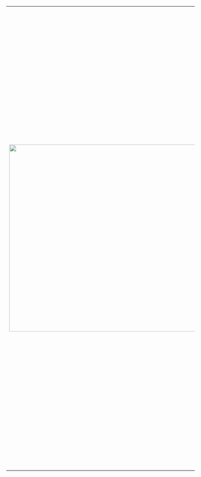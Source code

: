 <table>
<tr>
<td>

<img width="500" src="https://github-readme-stats.vercel.app/api?username=kabachuha&show_icons=true&count_private=true&layout=compact&hide_title=false&theme=transparent">

</td>
<td>
<div>
  <ul>
    <li>🚢 Software/ML Engineer at Huawei's "Hoah's Ark lab" 📚</li>
    <li>🔭 Bachelor in 🤓 Applied Math and Physics ⚛️</li>
    <li>🎓 Currently studying for a masters</li>
    <li>🌱 Participating in fusion projects at school ⚡</li>
    <li>👷 ML and AI projects: Diffusion and AR-based models 🤗. </li>
    <li>⭐ My papers are accepted at A and A* level conferences: </li>
    <li>🪄 <a href="https://www.isca-archive.org/interspeech_2024/sadekova24_interspeech.pdf"> [InterSpeech 2024] PitchFlow</a>; </li>
    <li>🧨 <a href="https://openreview.net/forum?id=XxCgeWSTNp">[ICLR 2025 Accepted] Improved Sampling Algorithms for Lévy-Itô Diffusion Models</a> </li>
    <li>🐍 Skills in Python, C/C++, Lua and Java 🍵</li>
    <li>✏️ Love making digital and AI-assisted art projects 🤖</li>
    <li>💬 To contact me, send emails. Pronouns: he/him</li>
  </ul>
</div>
</td>
</tr>
</table>
